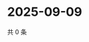 # 2025-09-09

共 0 条

<!-- BEGIN BILIBILI -->
<!-- 最后更新时间 2025-09-09 00:09:22 +0800 -->

<!-- END BILIBILI -->